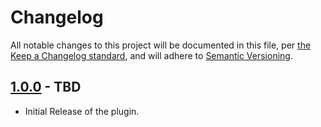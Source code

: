 # Changelog

All notable changes to this project will be documented in this file, per [the Keep a Changelog standard](http://keepachangelog.com/), and will adhere to [Semantic Versioning](https://semver.org/spec/v2.0.0.html).

## [1.0.0] - TBD
- Initial Release of the plugin.

[1.0.0]: https://github.com/sanketio/world-clocks/tree/1.0.0
